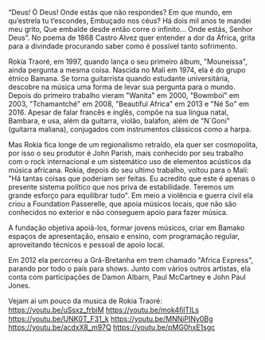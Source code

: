 
“Deus! Ó Deus! Onde estás que não respondes? Em que mundo, em qu’estrela tu t’escondes, Embuçado nos céus? Há dois mil anos te mandei meu grito, Que embalde desde então corre o infinito... Onde estás, Senhor Deus”. No poema de 1868 Castro Alvez quer  entender a dor da África, grita para a divindade procurando saber como é possível tanto sofrimento. 

Rokia Traoré, em 1997, quando lança o seu primeiro álbum, "Mouneissa", ainda pergunta a mesma coisa. Nascida no Mali em 1974, ela é do grupo étnico Bamana. Se torna guitarrista quando estudante universitária, descobre na música uma forma de levar sua pergunta para o mundo. Depois do primeiro trabalho vieram "Wanita" em 2000, "Bowmboï" em 2003, "Tchamantché" em 2008, "Beautiful Africa" em 2013 e "Né So" em 2016. Apesar de falar francês e inglês, compõe na sua língua natal, Bambara, e usa, além da guitarra, violão, balafon, além de "N´Goni" (guitarra maliana), conjugados com instrumentos clássicos como a harpa. 

Mas Rokia fica longe de um regionalismo retraído, ela quer ser cosmopolita, por isso o seu produtor é John Parish, mais conhecido por seu trabalho com o rock internacional e um sistemático uso de elementos acústicos da música africana. 
Rokia, depois do seu ultimo trabalho, voltou para o Mali: "Há tantas coisas que poderiam ser feitas. Eu acredito que este é apenas o presente sistema político que nos priva de estabilidade. Teremos um grande esforço para equilibrar tudo". Em meio a violência e guerra civil ela criou a Foundation Passerelle, que apoia músicos locais, que não são conhecidos no exterior e não conseguem apoio para fazer música. 

A fundação objetiva apoiá-los, formar jovens músicos, criar em Bamako espaços de apresentação, ensaio e ensino, com programação regular, aproveitando técnicos e pessoal de apoio local. 

Em 2012 ela percorreu a Grã-Bretanha em trem chamado "Africa Express", parando por todo o país para shows. Junto com vários outros artistas, ela conta com participações de Damon Albarn, Paul McCartney e John Paul Jones. 

Vejam ai um pouco da musica de Rokia Traoré: 
https://youtu.be/uSsxz_frbiM 
https://youtu.be/mok4ﬁlTILs 
https://youtu.be/UNK0T_F31_k 
https://youtu.be/MNNiPINy0Bg 
https://youtu.be/acdxX8_m97Q 
https://youtu.be/pMG0hxE1sgc 

